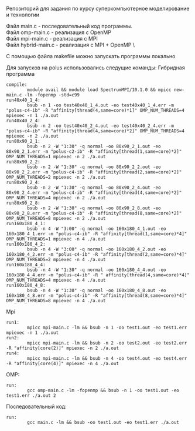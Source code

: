 Репозиторий для задания по курсу суперкомпьютерное моделирование и технологии

Файл main.c - последовательный код программы. \
Файл omp-main.c - реализация с OpenMP \
Файл mpi-main.c - реализация с MPI \
Файл hybrid-main.c - реализация с MPI + OpenMP \

С помощью файла makefile можно запускать программы локально

Для запусков на polus использовались следущие команды:
Гибридная программа
```
compile:
        module avail && module load SpectrumMPI/10.1.0 && mpicc new-main.c -lm -fopenmp -std=c99
run40x40_1_4:
        bsub -n 1 -oo test40x40_1_4.out -eo test40x40_1_4.err -m "polus-c4-ib" -R "affinity[thread(4,same=core)*1]" OMP_NUM_THREADS=4 mpiexec -n 1 ./a.out
run40x40_2_4:
        bsub -n 2 -oo test40x40_2_4.out -eo test40x40_2_4.err -m "polus-c4-ib" -R "affinity[thread(4,same=core)*2]" OMP_NUM_THREADS=4 mpiexec -n 2 ./a.out
run80x90_2_1:
        bsub -n 2 -W "1:30" -q normal -oo 80x90_2_1.out -eo 80x90_2_1.err -m "polus-c2-ib" -R "affinity[thread(1,same=core)*2]" OMP_NUM_THREADS=1 mpiexec -n 2 ./a.out
run80x90_2_2:
        bsub -n 2 -W "1:30" -q normal -oo 80x90_2_2.out -eo 80x90_2_2.err -m "polus-c4-ib" -R "affinity[thread(2,same=core)*2]" OMP_NUM_THREADS=2 mpiexec -n 2 ./a.out
run80x90_2_4:
        bsub -n 2 -W "1:30" -q normal -oo 80x90_2_4.out -eo 80x90_2_4.err -m "polus-c4-ib" -R "affinity[thread(4,same=core)*2]" OMP_NUM_THREADS=4 mpiexec -n 2 ./a.out
run80x90_2_8:
        bsub -n 2 -W "1:30" -q normal -oo 80x90_2_8.out -eo 80x90_2_8.err -m "polus-c4-ib" -R "affinity[thread(8,same=core)*2]" OMP_NUM_THREADS=8 mpiexec -n 2 ./a.out
run160x180_4_1:
        bsub -n 4 -W "3:00" -q normal -oo 160x180_4_1.out -eo 160x180_4_1.err -m "polus-c4-ib" -R "affinity[thread(1,same=core)*4]" OMP_NUM_THREADS=1 mpiexec -n 4 ./a.out
run160x180_4_2:
        bsub -n 4 -W "3:00" -q normal -oo 160x180_4_2.out -eo 160x180_4_2.err -m "polus-c4-ib" -R "affinity[thread(2,same=core)*4]" OMP_NUM_THREADS=2 mpiexec -n 4 ./a.out
run160x180_4_4:
        bsub -n 4 -W "1:30" -q normal -oo 160x180_4_4.out -eo 160x180_4_4.err -m "polus-c4-ib" -R " affinity[thread(4,same=core)*4]" OMP_NUM_THREADS=4 mpiexec -n 4 ./a.out
run160x180_4_8:
        bsub -n 4 -W "1:30" -q normal -oo 160x180_4_8.out -eo 160x180_4_8.err -m "polus-c4-ib" -R "affinity[thread(8,same=core)*4]" OMP_NUM_THREADS=8 mpiexec -n 4 ./a.out
```
Mpi
```
run1:
        mpicc mpi-main.c -lm && bsub -n 1 -oo test1.out -eo test1.err mpiexec -n 1 ./a.out
run2:
        mpicc mpi-main.c -lm && bsub -n 2 -oo test2.out -eo test2.err -R "affinity[core(2)]" mpiexec -n 2 ./a.out
run4:
        mpicc mpi-main.c -lm && bsub -n 4 -oo test4.out -eo test4.err -R "affinity[core(4)]" mpiexec -n 4 ./a.out
```
OMP:
```
run:
        gcc omp-main.c -lm -fopenmp && bsub -n 1 -oo test1.out -eo test1.err ./a.out 2
```
Последовательный код:
```
run:
        gcc main.c -lm && bsub -oo test1.out -eo test1.err ./a.out
```
